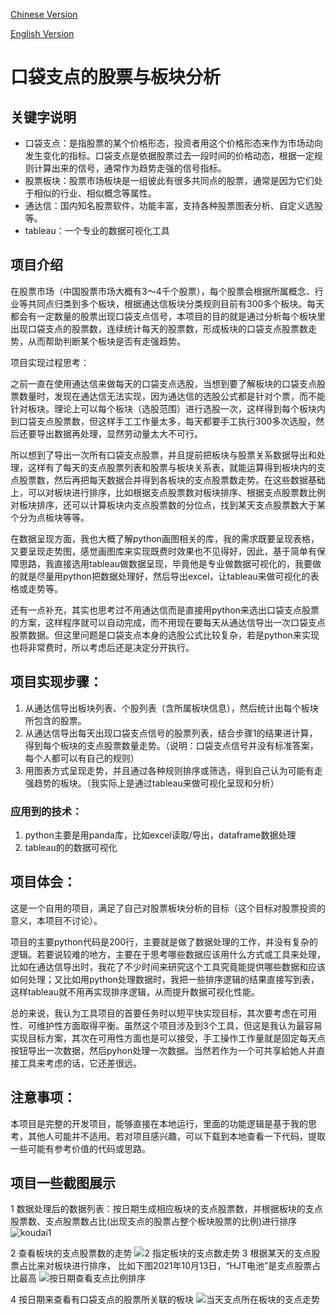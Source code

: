 [Chinese Version](https://github.com/rosstzc/koudai/blob/master/README_CH.MD)

[English Version](https://github.com/rosstzc/koudai/blob/master/README.md)

# 口袋支点的股票与板块分析

## 关键字说明

- 口袋支点：是指股票的某个价格形态，投资者用这个价格形态来作为市场动向发生变化的指标。口袋支点是依据股票过去一段时间的价格动态，根据一定规则计算出来的信号，通常作为趋势走强的信号指标。
- 股票板块：股票市场板块是一组彼此有很多共同点的股票，通常是因为它们处于相似的行业、相似概念等属性。
- 通达信：国内知名股票软件，功能丰富，支持各种股票图表分析、自定义选股等。
- tableau：一个专业的数据可视化工具

## 项目介绍

在股票市场（中国股票市场大概有3～4千个股票），每个股票会根据所属概念、行业等共同点归类到多个板块，根据通达信板块分类规则目前有300多个板块。每天都会有一定数量的股票出现口袋支点信号，本项目的目的就是通过分析每个板块里出现口袋支点的股票数，连续统计每天的股票数，形成板块的口袋支点股票数走势，从而帮助判断某个板块是否有走强趋势。

项目实现过程思考：

之前一直在使用通达信来做每天的口袋支点选股，当想到要了解板块的口袋支点股票数量时，发现在通达信无法实现，因为通达信的选股公式都是针对个票，而不能针对板块。理论上可以每个板块（选股范围）进行选股一次，这样得到每个板块内到口袋支点股票数，但这样手工工作量太多，每天都要手工执行300多次选股，然后还要导出数据再处理，显然劳动量太大不可行。

所以想到了导出一次所有口袋支点股票，并且提前把板块与股票关系数据导出和处理，这样有了每天的支点股票列表和股票与板块关系表，就能运算得到板块内的支点股票数，然后再把每天数据合并得到各板块的支点股票数走势。在这些数据基础上，可以对板块进行排序，比如根据支点股票数对板块排序、根据支点股票数比例对板块排序，还可以计算板块内支点股票数的分位点，找到某天支点股票数大于某个分为点板块等等。

在数据呈现方面，我也大概了解python画图相关的库，我的需求既要呈现表格，又要呈现走势图，感觉画图库来实现既费时效果也不见得好，因此，基于简单有保障思路，我直接选用tableau做数据呈现，毕竟他是专业做数据可视化的，我要做的就是尽量用python把数据处理好，然后导出excel，让tableau来做可视化的表格或走势等。

还有一点补充，其实也思考过不用通达信而是直接用python来选出口袋支点股票的方案，这样程序就可以自动完成，而不用现在要每天从通达信导出一次口袋支点股票数据。但这里问题是口袋支点本身的选股公式比较复杂，若是python来实现也将非常费时，所以考虑后还是决定分开执行。

## 项目实现步骤：

1. 从通达信导出板块列表、个股列表（含所属板块信息），然后统计出每个板块所包含的股票。
2. 从通达信导出每天出现口袋支点信号的股票列表，结合步骤1的结果进计算，得到每个板块的支点股票数量走势。（说明：口袋支点信号并没有标准答案，每个人都可以有自己的规则）
3. 用图表方式呈现走势，并且通过各种规则排序或筛选，得到自己认为可能有走强趋势的板块。（我实际上是通过tableau来做可视化呈现和分析）

### 应用到的技术：

1. python主要是用panda库，比如excel读取/导出，dataframe数据处理
2. tableau的的数据可视化

## 项目体会：

这是一个自用的项目，满足了自己对股票板块分析的目标（这个目标对股票投资的意义，本项目不讨论）。

项目的主要python代码是200行，主要就是做了数据处理的工作，并没有复杂的逻辑。若要说较难的地方，主要在于思考哪些数据应该用什么方式或工具来处理，比如在通达信导出时，我花了不少时间来研究这个工具究竟能提供哪些数据和应该如何处理；又比如用python处理数据时，我把一些排序逻辑的结果直接写到表，这样tableau就不用再实现排序逻辑，从而提升数据可视化性能。

总的来说，我认为工具项目的首要任务时以短平快实现目标，其次要考虑在可用性、可维护性方面取得平衡。虽然这个项目涉及到3个工具，但这是我认为最容易实现目标方案，其次在可用性方面也是可以接受，手工操作工作量就是固定每天点按钮导出一次数据，然后pyhon处理一次数据。当然若作为一个可共享給她人并直接工具来考虑的话，它还差很远。

## 注意事项：

本项目是完整的开发项目，能够直接在本地运行，里面的功能逻辑是基于我的思考，其他人可能并不适用。若对项目感兴趣，可以下载到本地查看一下代码，提取一些可能有参考价值的代码或思路。

## 项目一些截图展示
1 数据处理后的数据列表：按日期生成相应板块的支点股票数，并根据板块的支点股票数、支点股票数占比(出现支点的股票占整个板块股票的比例)进行排序
![koudai1](https://user-images.githubusercontent.com/5052733/201505176-509041a7-332a-4165-9a4d-a156e41d2b18.png)



2 查看板块的支点股票数的走势
![2 指定板块的支点数走势](https://user-images.githubusercontent.com/5052733/201504688-c6faee74-5f38-48bc-adf6-68e19cf91201.png)
3 根据某天的支点股票占比来对板块进行排序， 比如下图2021年10月13日，“HJT电池”是支点股票占比最高
![按日期查看支点比例排序](https://user-images.githubusercontent.com/5052733/201504819-e884a1b5-0208-401d-b190-06a63079e7e7.png)

4 按日期来查看有口袋支点的股票所关联的板块
![当天支点所在板块的支点走势](https://user-images.githubusercontent.com/5052733/201504865-b13e3f7c-d841-4d84-8cf3-55dde97ee3fb.png)

